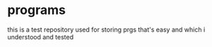 # programs
this is a test repository used for storing prgs that's easy and which i understood and tested
